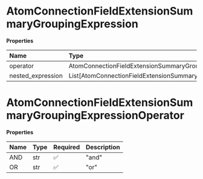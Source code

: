 # AtomConnectionFieldExtensionSummaryGroupingExpression

**Properties**

| Name              | Type                                                          | Required | Description |
| :---------------- | :------------------------------------------------------------ | :------- | :---------- |
| operator          | AtomConnectionFieldExtensionSummaryGroupingExpressionOperator | ✅       |             |
| nested_expression | List[AtomConnectionFieldExtensionSummaryExpression]           | ❌       |             |

# AtomConnectionFieldExtensionSummaryGroupingExpressionOperator

**Properties**

| Name | Type | Required | Description |
| :--- | :--- | :------- | :---------- |
| AND  | str  | ✅       | "and"       |
| OR   | str  | ✅       | "or"        |

